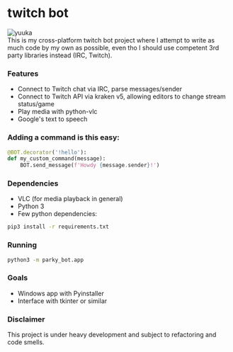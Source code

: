 # twitch bot
![yuuka](https://cdn.frankerfacez.com/emoticon/395559/4)\
This is my cross-platform twitch bot project where I attempt to write as much code by my own as possible, even tho I should use competent 3rd party libraries instead (IRC, Twitch).

### Features
- Connect to Twitch chat via IRC, parse messages/sender
- Connect to Twitch API via kraken v5, allowing editors to change stream status/game
- Play media with python-vlc
- Google's text to speech

### Adding a command is this easy:
```python
@BOT.decorator('!hello'):
def my_custom_command(message):
    BOT.send_message(f'Howdy {message.sender}!')
 ```

### Dependencies
- VLC (for media playback in general)
- Python 3
- Few python dependencies:
```sh
pip3 install -r requirements.txt
```

### Running
```sh
python3 -m parky_bot.app
```

### Goals
- Windows app with Pyinstaller
- Interface with tkinter or similar

### Disclaimer
This project is under heavy development and subject to refactoring and code smells.
